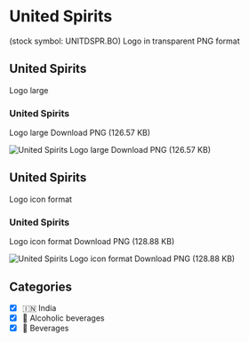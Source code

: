 # United Spirits
 (stock symbol: UNITDSPR.BO) Logo in transparent PNG format

## United Spirits
 Logo large

### United Spirits
 Logo large Download PNG (126.57 KB)

![United Spirits
 Logo large Download PNG (126.57 KB)](/img/orig/UNITDSPR.BO_BIG-d8914f2f.png)

## United Spirits
 Logo icon format

### United Spirits
 Logo icon format Download PNG (128.88 KB)

![United Spirits
 Logo icon format Download PNG (128.88 KB)](/img/orig/UNITDSPR.BO-3c892cb2.png)



## Categories
- [x] 🇮🇳 India
- [x] 🍷 Alcoholic beverages
- [x] 🥤 Beverages
